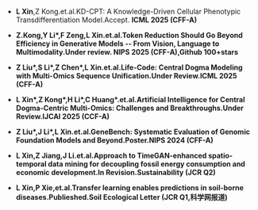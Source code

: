 - <strong>L Xin</strong>,Z Kong.et.al.KD-CPT: A Knowledge-Driven Cellular Phenotypic Transdifferentiation Model.Accept. <strong>ICML 2025<strong> (CFF-A)
- Z.Kong,Y Li*,F Zeng,<strong>L Xin<strong>.et.al.Token Reduction Should Go Beyond Efficiency in Generative Models -- From Vision, Language to Multimodality.Under review. <strong>NIPS 2025<strong> (CFF-A),Github 100+stars

- Z Liu*,S Li*,Z Chen*,<strong>L Xin<strong>.et.al.Life-Code: Central Dogma Modeling with Multi-Omics Sequence Unification.Under Review.<strong>ICML 2025<strong> (CFF-A)

- <strong>L Xin*<strong>,Z Kong*,H Li*,C Huang*.et.al.Artificial Intelligence for Central Dogma-Centric Multi-Omics: Challenges and Breakthroughs.Under Review.<strong>IJCAI 2025<strong> (CCF-A)

- Z Liu*,J Li*,<strong>L Xin<strong>.et.al.GeneBench: Systematic Evaluation of Genomic Foundation Models and Beyond.Poster.<strong>NIPS 2024<strong> (CFF-A)

- <strong>L Xin<strong>,Z Jiang,J Li.et.al.Approach to TimeGAN-enhanced spatio-temporal data mining for decoupling fossil energy consumption and economic development.In Revision.Sustainability (JCR Q2)

- <strong>L Xin<strong>,P Xie,et.al.Transfer learning enables predictions in soil-borne diseases.Publieshed.Soil Ecological Letter (JCR Q1,科学网报道)


